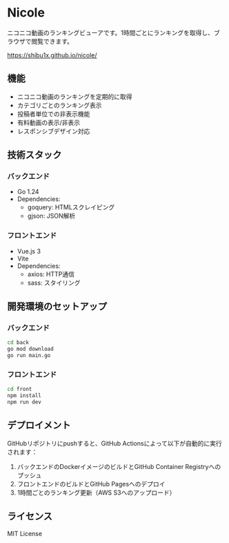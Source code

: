 # Nicole

ニコニコ動画のランキングビューアです。1時間ごとにランキングを取得し、ブラウザで閲覧できます。

https://shibu1x.github.io/nicole/

## 機能

- ニコニコ動画のランキングを定期的に取得
- カテゴリごとのランキング表示
- 投稿者単位での非表示機能
- 有料動画の表示/非表示
- レスポンシブデザイン対応

## 技術スタック

### バックエンド

- Go 1.24
- Dependencies:
  - goquery: HTMLスクレイピング
  - gjson: JSON解析

### フロントエンド

- Vue.js 3
- Vite
- Dependencies:
  - axios: HTTP通信
  - sass: スタイリング

## 開発環境のセットアップ

### バックエンド

```bash
cd back
go mod download
go run main.go
```

### フロントエンド

```bash
cd front
npm install
npm run dev
```

## デプロイメント

GitHubリポジトリにpushすると、GitHub Actionsによって以下が自動的に実行されます：

1. バックエンドのDockerイメージのビルドとGitHub Container Registryへのプッシュ
2. フロントエンドのビルドとGitHub Pagesへのデプロイ
3. 1時間ごとのランキング更新（AWS S3へのアップロード）

## ライセンス

MIT License